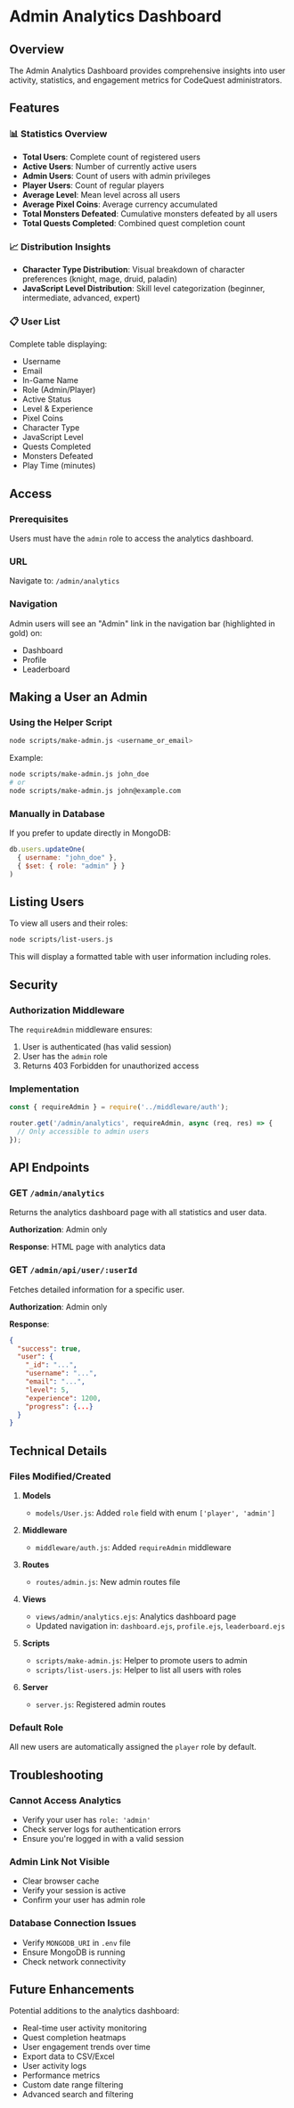 # Admin Analytics Dashboard

## Overview
The Admin Analytics Dashboard provides comprehensive insights into user activity, statistics, and engagement metrics for CodeQuest administrators.

## Features

### 📊 Statistics Overview
- **Total Users**: Complete count of registered users
- **Active Users**: Number of currently active users
- **Admin Users**: Count of users with admin privileges
- **Player Users**: Count of regular players
- **Average Level**: Mean level across all users
- **Average Pixel Coins**: Average currency accumulated
- **Total Monsters Defeated**: Cumulative monsters defeated by all users
- **Total Quests Completed**: Combined quest completion count

### 📈 Distribution Insights
- **Character Type Distribution**: Visual breakdown of character preferences (knight, mage, druid, paladin)
- **JavaScript Level Distribution**: Skill level categorization (beginner, intermediate, advanced, expert)

### 📋 User List
Complete table displaying:
- Username
- Email
- In-Game Name
- Role (Admin/Player)
- Active Status
- Level & Experience
- Pixel Coins
- Character Type
- JavaScript Level
- Quests Completed
- Monsters Defeated
- Play Time (minutes)

## Access

### Prerequisites
Users must have the `admin` role to access the analytics dashboard.

### URL
Navigate to: `/admin/analytics`

### Navigation
Admin users will see an "Admin" link in the navigation bar (highlighted in gold) on:
- Dashboard
- Profile
- Leaderboard

## Making a User an Admin

### Using the Helper Script
```bash
node scripts/make-admin.js <username_or_email>
```

Example:
```bash
node scripts/make-admin.js john_doe
# or
node scripts/make-admin.js john@example.com
```

### Manually in Database
If you prefer to update directly in MongoDB:
```javascript
db.users.updateOne(
  { username: "john_doe" },
  { $set: { role: "admin" } }
)
```

## Listing Users

To view all users and their roles:
```bash
node scripts/list-users.js
```

This will display a formatted table with user information including roles.

## Security

### Authorization Middleware
The `requireAdmin` middleware ensures:
1. User is authenticated (has valid session)
2. User has the `admin` role
3. Returns 403 Forbidden for unauthorized access

### Implementation
```javascript
const { requireAdmin } = require('../middleware/auth');

router.get('/admin/analytics', requireAdmin, async (req, res) => {
  // Only accessible to admin users
});
```

## API Endpoints

### GET `/admin/analytics`
Returns the analytics dashboard page with all statistics and user data.

**Authorization**: Admin only

**Response**: HTML page with analytics data

### GET `/admin/api/user/:userId`
Fetches detailed information for a specific user.

**Authorization**: Admin only

**Response**:
```json
{
  "success": true,
  "user": {
    "_id": "...",
    "username": "...",
    "email": "...",
    "level": 5,
    "experience": 1200,
    "progress": {...}
  }
}
```

## Technical Details

### Files Modified/Created
1. **Models**
   - `models/User.js`: Added `role` field with enum `['player', 'admin']`

2. **Middleware**
   - `middleware/auth.js`: Added `requireAdmin` middleware

3. **Routes**
   - `routes/admin.js`: New admin routes file

4. **Views**
   - `views/admin/analytics.ejs`: Analytics dashboard page
   - Updated navigation in: `dashboard.ejs`, `profile.ejs`, `leaderboard.ejs`

5. **Scripts**
   - `scripts/make-admin.js`: Helper to promote users to admin
   - `scripts/list-users.js`: Helper to list all users with roles

6. **Server**
   - `server.js`: Registered admin routes

### Default Role
All new users are automatically assigned the `player` role by default.

## Troubleshooting

### Cannot Access Analytics
- Verify your user has `role: 'admin'`
- Check server logs for authentication errors
- Ensure you're logged in with a valid session

### Admin Link Not Visible
- Clear browser cache
- Verify your session is active
- Confirm your user has admin role

### Database Connection Issues
- Verify `MONGODB_URI` in `.env` file
- Ensure MongoDB is running
- Check network connectivity

## Future Enhancements
Potential additions to the analytics dashboard:
- Real-time user activity monitoring
- Quest completion heatmaps
- User engagement trends over time
- Export data to CSV/Excel
- User activity logs
- Performance metrics
- Custom date range filtering
- Advanced search and filtering
